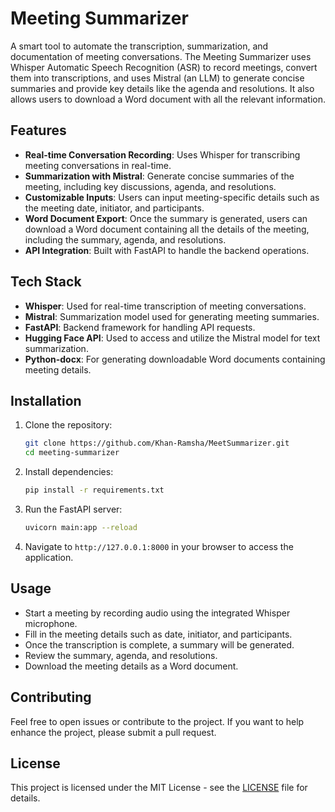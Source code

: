 
# Meeting Summarizer

A smart tool to automate the transcription, summarization, and documentation of meeting conversations. The Meeting Summarizer uses Whisper Automatic Speech Recognition (ASR) to record meetings, convert them into transcriptions, and uses Mistral (an LLM) to generate concise summaries and provide key details like the agenda and resolutions. It also allows users to download a Word document with all the relevant information.
## Features

- **Real-time Conversation Recording**: Uses Whisper for transcribing meeting conversations in real-time.
- **Summarization with Mistral**: Generate concise summaries of the meeting, including key discussions, agenda, and resolutions.
- **Customizable Inputs**: Users can input meeting-specific details such as the meeting date, initiator, and participants.
- **Word Document Export**: Once the summary is generated, users can download a Word document containing all the details of the meeting, including the summary, agenda, and resolutions.
- **API Integration**: Built with FastAPI to handle the backend operations.

## Tech Stack

- **Whisper**: Used for real-time transcription of meeting conversations.
- **Mistral**: Summarization model used for generating meeting summaries.
- **FastAPI**: Backend framework for handling API requests.
- **Hugging Face API**: Used to access and utilize the Mistral model for text summarization.
- **Python-docx**: For generating downloadable Word documents containing meeting details.

## Installation

1. Clone the repository:
    ```bash
    git clone https://github.com/Khan-Ramsha/MeetSummarizer.git
    cd meeting-summarizer
    ```

2. Install dependencies:
    ```bash
    pip install -r requirements.txt
    ```

3. Run the FastAPI server:
    ```bash
    uvicorn main:app --reload
    ```

4. Navigate to `http://127.0.0.1:8000` in your browser to access the application.

## Usage

- Start a meeting by recording audio using the integrated Whisper microphone.
- Fill in the meeting details such as date, initiator, and participants.
- Once the transcription is complete, a summary will be generated.
- Review the summary, agenda, and resolutions.
- Download the meeting details as a Word document.

## Contributing

Feel free to open issues or contribute to the project. If you want to help enhance the project, please submit a pull request.

## License

This project is licensed under the MIT License - see the [LICENSE](LICENSE) file for details.
